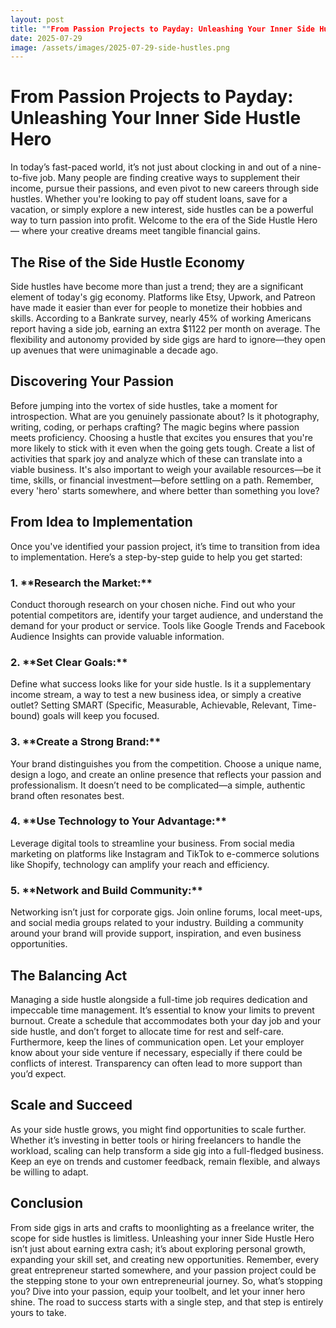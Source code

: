 ```yaml
---
layout: post
title: ""From Passion Projects to Payday: Unleashing Your Inner Side Hustle Hero""
date: 2025-07-29
image: /assets/images/2025-07-29-side-hustles.png
---
```


# From Passion Projects to Payday: Unleashing Your Inner Side Hustle Hero
In today’s fast-paced world, it’s not just about clocking in and out of a nine-to-five job. Many people are finding creative ways to supplement their income, pursue their passions, and even pivot to new careers through side hustles. Whether you're looking to pay off student loans, save for a vacation, or simply explore a new interest, side hustles can be a powerful way to turn passion into profit. Welcome to the era of the Side Hustle Hero — where your creative dreams meet tangible financial gains.
## The Rise of the Side Hustle Economy
Side hustles have become more than just a trend; they are a significant element of today's gig economy. Platforms like Etsy, Upwork, and Patreon have made it easier than ever for people to monetize their hobbies and skills. According to a Bankrate survey, nearly 45% of working Americans report having a side job, earning an extra $1122 per month on average. The flexibility and autonomy provided by side gigs are hard to ignore—they open up avenues that were unimaginable a decade ago.
## Discovering Your Passion
Before jumping into the vortex of side hustles, take a moment for introspection. What are you genuinely passionate about? Is it photography, writing, coding, or perhaps crafting? The magic begins where passion meets proficiency. Choosing a hustle that excites you ensures that you're more likely to stick with it even when the going gets tough.
Create a list of activities that spark joy and analyze which of these can translate into a viable business. It's also important to weigh your available resources—be it time, skills, or financial investment—before settling on a path. Remember, every 'hero' starts somewhere, and where better than something you love?
## From Idea to Implementation
Once you've identified your passion project, it’s time to transition from idea to implementation. Here’s a step-by-step guide to help you get started:
### 1. \*\*Research the Market:\*\*
Conduct thorough research on your chosen niche. Find out who your potential competitors are, identify your target audience, and understand the demand for your product or service. Tools like Google Trends and Facebook Audience Insights can provide valuable information.
### 2. \*\*Set Clear Goals:\*\*
Define what success looks like for your side hustle. Is it a supplementary income stream, a way to test a new business idea, or simply a creative outlet? Setting SMART (Specific, Measurable, Achievable, Relevant, Time-bound) goals will keep you focused.
### 3. \*\*Create a Strong Brand:\*\*
Your brand distinguishes you from the competition. Choose a unique name, design a logo, and create an online presence that reflects your passion and professionalism. It doesn’t need to be complicated—a simple, authentic brand often resonates best.
### 4. \*\*Use Technology to Your Advantage:\*\*
Leverage digital tools to streamline your business. From social media marketing on platforms like Instagram and TikTok to e-commerce solutions like Shopify, technology can amplify your reach and efficiency.
### 5. \*\*Network and Build Community:\*\*
Networking isn’t just for corporate gigs. Join online forums, local meet-ups, and social media groups related to your industry. Building a community around your brand will provide support, inspiration, and even business opportunities.
## The Balancing Act
Managing a side hustle alongside a full-time job requires dedication and impeccable time management. It’s essential to know your limits to prevent burnout. Create a schedule that accommodates both your day job and your side hustle, and don’t forget to allocate time for rest and self-care.
Furthermore, keep the lines of communication open. Let your employer know about your side venture if necessary, especially if there could be conflicts of interest. Transparency can often lead to more support than you’d expect.
## Scale and Succeed
As your side hustle grows, you might find opportunities to scale further. Whether it’s investing in better tools or hiring freelancers to handle the workload, scaling can help transform a side gig into a full-fledged business. Keep an eye on trends and customer feedback, remain flexible, and always be willing to adapt.
## Conclusion
From side gigs in arts and crafts to moonlighting as a freelance writer, the scope for side hustles is limitless. Unleashing your inner Side Hustle Hero isn’t just about earning extra cash; it’s about exploring personal growth, expanding your skill set, and creating new opportunities. Remember, every great entrepreneur started somewhere, and your passion project could be the stepping stone to your own entrepreneurial journey.
So, what’s stopping you? Dive into your passion, equip your toolbelt, and let your inner hero shine. The road to success starts with a single step, and that step is entirely yours to take.